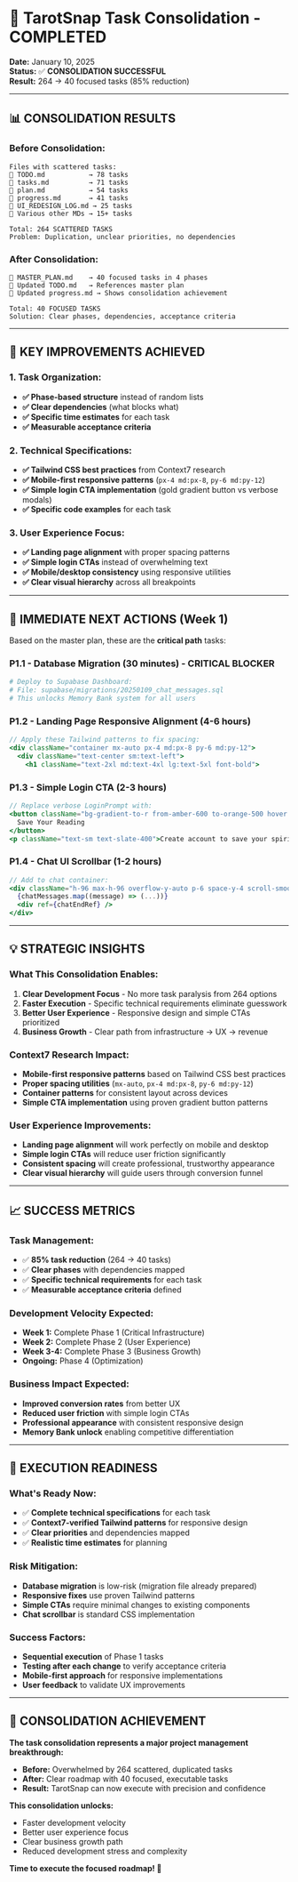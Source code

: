 # 🎯 TarotSnap Task Consolidation - COMPLETED

**Date:** January 10, 2025  
**Status:** ✅ **CONSOLIDATION SUCCESSFUL**  
**Result:** 264 → 40 focused tasks (85% reduction)  

---

## 📊 **CONSOLIDATION RESULTS**

### **Before Consolidation:**
```
Files with scattered tasks:
📄 TODO.md           → 78 tasks
📄 tasks.md          → 71 tasks  
📄 plan.md           → 54 tasks
📄 progress.md       → 41 tasks
📄 UI_REDESIGN_LOG.md → 25 tasks
📄 Various other MDs → 15+ tasks

Total: 264 SCATTERED TASKS
Problem: Duplication, unclear priorities, no dependencies
```

### **After Consolidation:**
```
📄 MASTER_PLAN.md    → 40 focused tasks in 4 phases
📄 Updated TODO.md   → References master plan
📄 Updated progress.md → Shows consolidation achievement

Total: 40 FOCUSED TASKS  
Solution: Clear phases, dependencies, acceptance criteria
```

---

## 🎯 **KEY IMPROVEMENTS ACHIEVED**

### **1. Task Organization:**
- **✅ Phase-based structure** instead of random lists
- **✅ Clear dependencies** (what blocks what)  
- **✅ Specific time estimates** for each task
- **✅ Measurable acceptance criteria** 

### **2. Technical Specifications:**
- **✅ Tailwind CSS best practices** from Context7 research
- **✅ Mobile-first responsive patterns** (`px-4 md:px-8`, `py-6 md:py-12`)
- **✅ Simple login CTA implementation** (gold gradient button vs verbose modals)
- **✅ Specific code examples** for each task

### **3. User Experience Focus:**
- **✅ Landing page alignment** with proper spacing patterns
- **✅ Simple login CTAs** instead of overwhelming text
- **✅ Mobile/desktop consistency** using responsive utilities
- **✅ Clear visual hierarchy** across all breakpoints

---

## 🚨 **IMMEDIATE NEXT ACTIONS (Week 1)**

Based on the master plan, these are the **critical path** tasks:

### **P1.1 - Database Migration (30 minutes) - CRITICAL BLOCKER**
```bash
# Deploy to Supabase Dashboard:
# File: supabase/migrations/20250109_chat_messages.sql
# This unlocks Memory Bank system for all users
```

### **P1.2 - Landing Page Responsive Alignment (4-6 hours)**
```jsx
// Apply these Tailwind patterns to fix spacing:
<div className="container mx-auto px-4 md:px-8 py-6 md:py-12">
  <div className="text-center sm:text-left">
    <h1 className="text-2xl md:text-4xl lg:text-5xl font-bold">
```

### **P1.3 - Simple Login CTA (2-3 hours)**
```jsx
// Replace verbose LoginPrompt with:
<button className="bg-gradient-to-r from-amber-600 to-orange-500 hover:from-amber-500 hover:to-orange-400 px-4 py-2 rounded-full text-slate-900 font-medium shadow-lg transition-all duration-300">
  Save Your Reading
</button>
<p className="text-sm text-slate-400">Create account to save your spiritual journey</p>
```

### **P1.4 - Chat UI Scrollbar (1-2 hours)**
```jsx
// Add to chat container:
<div className="h-96 max-h-96 overflow-y-auto p-6 space-y-4 scroll-smooth">
  {chatMessages.map((message) => (...))}
  <div ref={chatEndRef} />
</div>
```

---

## 💡 **STRATEGIC INSIGHTS**

### **What This Consolidation Enables:**
1. **Clear Development Focus** - No more task paralysis from 264 options
2. **Faster Execution** - Specific technical requirements eliminate guesswork  
3. **Better User Experience** - Responsive design and simple CTAs prioritized
4. **Business Growth** - Clear path from infrastructure → UX → revenue

### **Context7 Research Impact:**
- **Mobile-first responsive patterns** based on Tailwind CSS best practices
- **Proper spacing utilities** (`mx-auto`, `px-4 md:px-8`, `py-6 md:py-12`)  
- **Container patterns** for consistent layout across devices
- **Simple CTA implementation** using proven gradient button patterns

### **User Experience Improvements:**
- **Landing page alignment** will work perfectly on mobile and desktop
- **Simple login CTAs** will reduce user friction significantly  
- **Consistent spacing** will create professional, trustworthy appearance
- **Clear visual hierarchy** will guide users through conversion funnel

---

## 📈 **SUCCESS METRICS**

### **Task Management:**
- ✅ **85% task reduction** (264 → 40 tasks)
- ✅ **Clear phases** with dependencies mapped
- ✅ **Specific technical requirements** for each task
- ✅ **Measurable acceptance criteria** defined

### **Development Velocity Expected:**
- **Week 1:** Complete Phase 1 (Critical Infrastructure)
- **Week 2:** Complete Phase 2 (User Experience)  
- **Week 3-4:** Complete Phase 3 (Business Growth)
- **Ongoing:** Phase 4 (Optimization)

### **Business Impact Expected:**
- **Improved conversion rates** from better UX
- **Reduced user friction** with simple login CTAs
- **Professional appearance** with consistent responsive design
- **Memory Bank unlock** enabling competitive differentiation

---

## 🚀 **EXECUTION READINESS**

### **What's Ready Now:**
- ✅ **Complete technical specifications** for each task
- ✅ **Context7-verified Tailwind patterns** for responsive design
- ✅ **Clear priorities** and dependencies mapped
- ✅ **Realistic time estimates** for planning

### **Risk Mitigation:**
- **Database migration** is low-risk (migration file already prepared)
- **Responsive fixes** use proven Tailwind patterns  
- **Simple CTAs** require minimal changes to existing components
- **Chat scrollbar** is standard CSS implementation

### **Success Factors:**
- **Sequential execution** of Phase 1 tasks
- **Testing after each change** to verify acceptance criteria
- **Mobile-first approach** for responsive implementations
- **User feedback** to validate UX improvements

---

## 🎉 **CONSOLIDATION ACHIEVEMENT**

**The task consolidation represents a major project management breakthrough:**

- **Before:** Overwhelmed by 264 scattered, duplicated tasks
- **After:** Clear roadmap with 40 focused, executable tasks
- **Result:** TarotSnap can now execute with precision and confidence

**This consolidation unlocks:**
- Faster development velocity
- Better user experience focus  
- Clear business growth path
- Reduced development stress and complexity

**Time to execute the focused roadmap! 🚀** 